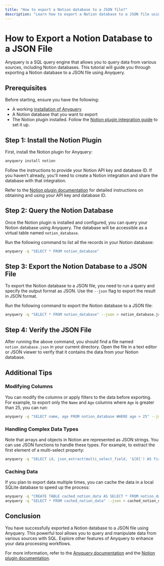 ```yaml
---
title: "How to export a Notion database to a JSON file?"
description: "Learn how to export a Notion database to a JSON file using Anyquery. This step-by-step guide covers installation, querying, and exporting data efficiently."
---
```


# How to Export a Notion Database to a JSON File

Anyquery is a SQL query engine that allows you to query data from various sources, including Notion databases. This tutorial will guide you through exporting a Notion database to a JSON file using Anyquery.

## Prerequisites

Before starting, ensure you have the following:

- A working [installation of Anyquery](https://anyquery.dev/docs/#installation)
- A Notion database that you want to export
- The Notion plugin installed. Follow the [Notion plugin integration guide](https://anyquery.dev/integrations/notion) to set it up.

## Step 1: Install the Notion Plugin

First, install the Notion plugin for Anyquery:

```bash
anyquery install notion
```

Follow the instructions to provide your Notion API key and database ID. If you haven't already, you'll need to create a Notion integration and share the database with that integration.

Refer to the [Notion plugin documentation](https://anyquery.dev/integrations/notion) for detailed instructions on obtaining and using your API key and database ID.

## Step 2: Query the Notion Database

Once the Notion plugin is installed and configured, you can query your Notion database using Anyquery. The database will be accessible as a virtual table named `notion_database`.

Run the following command to list all the records in your Notion database:

```bash
anyquery -q "SELECT * FROM notion_database"
```

## Step 3: Export the Notion Database to a JSON File

To export the Notion database to a JSON file, you need to run a query and specify the output format as JSON. Use the `--json` flag to export the result in JSON format.

Run the following command to export the Notion database to a JSON file:

```bash
anyquery -q "SELECT * FROM notion_database" --json > notion_database.json
```

## Step 4: Verify the JSON File

After running the above command, you should find a file named `notion_database.json` in your current directory. Open the file in a text editor or JSON viewer to verify that it contains the data from your Notion database.

## Additional Tips

### Modifying Columns

You can modify the columns or apply filters to the data before exporting. For example, to export only the `Name` and `Age` columns where `Age` is greater than 25, you can run:

```bash
anyquery -q "SELECT name, age FROM notion_database WHERE age > 25" --json > filtered_notion_database.json
```

### Handling Complex Data Types

Note that arrays and objects in Notion are represented as JSON strings. You can use JSON functions to handle these types. For example, to extract the first element of a multi-select property:

```bash
anyquery -q "SELECT id, json_extract(multi_select_field, '$[0]') AS first_select FROM notion_database" --json > processed_notion_database.json
```

### Caching Data

If you plan to export data multiple times, you can cache the data in a local SQLite database to speed up the process:

```bash
anyquery -q "CREATE TABLE cached_notion_data AS SELECT * FROM notion_database"
anyquery -q "SELECT * FROM cached_notion_data" --json > cached_notion_database.json
```

## Conclusion

You have successfully exported a Notion database to a JSON file using Anyquery. This powerful tool allows you to query and manipulate data from various sources with SQL. Explore other features of Anyquery to enhance your data processing workflows.

For more information, refer to the [Anyquery documentation](https://anyquery.dev/docs/usage/*) and the [Notion plugin documentation](https://anyquery.dev/integrations/notion).
